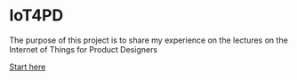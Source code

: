 # IoT4PD

The purpose of this project is to share my experience on the lectures on the Internet of Things for Product Designers

[Start here](book.md)
